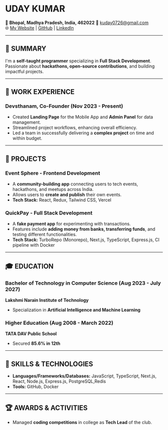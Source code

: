 # UDAY KUMAR

📍 **Bhopal, Madhya Pradesh, India, 462022**
📧 [kuday0726@gmail.com](mailto:kuday0726@gmail.com)  
🌐 [My Website](https://udayempire.tech) | [GitHub](https://github.com/udayempire) | [LinkedIn](https://www.linkedin.com/in/uday-kumar-empire07/)

---

## 📌 SUMMARY
I'm a **self-taught programmer** specializing in **Full Stack Development**. Passionate about **hackathons, open-source contributions**, and building impactful projects.

---

## 💼 WORK EXPERIENCE
### **Devsthanam, Co-Founder** (Nov 2023 - Present)
- Created **Landing Page** for the Mobile App and **Admin Panel** for data management.
- Streamlined project workflows, enhancing overall efficiency.
- Led a team in successfully delivering a **complex project** on time and within budget.

---

## 🚀 PROJECTS
### **Event Sphere - Frontend Development**
- A **community-building app** connecting users to tech events, hackathons, and meetups across India.
- Allows users to **create and publish** their own events.
- **Tech Stack:** React, Redux, Tailwind CSS, Vercel

### **QuickPay - Full Stack Development**
- A **fake payment app** for experimenting with transactions.
- Features include **adding money from banks, transferring funds**, and testing different functionalities.
- **Tech Stack:** TurboRepo (Monorepo), Next.js, TypeScript, Express.js, CI pipeline with Docker

---

## 🎓 EDUCATION
### **Bachelor of Technology in Computer Science** (Aug 2023 - July 2027)  
**Lakshmi Narain Institute of Technology**  
- Specialization in **Artificial Intelligence and Machine Learning**

### **Higher Education** (Aug 2008 - March 2022)  
**TATA DAV Public School**  
- Secured **85.6% in 12th**

---

## 🔧 SKILLS & TECHNOLOGIES
- **Languages/Frameworks/Databases:** JavaScript, TypeScript, Next.js, React, Node.js, Express.js, PostgreSQL,Redis
- **Tools:** GitHub, Docker

---

## 🏆 AWARDS & ACTIVITIES
- Managed **coding competitions** in college as **Tech Lead** of the club.